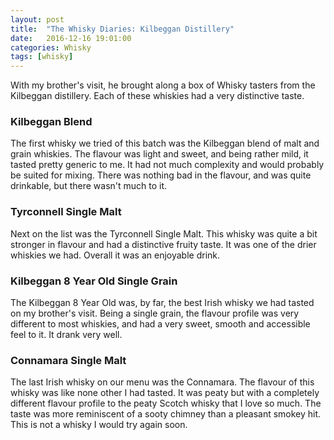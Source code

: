 ```yaml
---
layout: post
title:  "The Whisky Diaries: Kilbeggan Distillery"
date:   2016-12-16 19:01:00
categories: Whisky
tags: [whisky]
---
```


With my brother's visit, he brought along a box of Whisky tasters from the Kilbeggan distillery. Each of these whiskies had a very distinctive taste.

### Kilbeggan Blend
The first whisky we tried of this batch was the Kilbeggan blend of malt and grain whiskies. The flavour was light and sweet, and being rather mild, it tasted pretty generic to me. It had not much complexity and would probably be suited for mixing. There was nothing bad in the flavour, and was quite drinkable, but there wasn't much to it.

### Tyrconnell Single Malt
Next on the list was the Tyrconnell Single Malt. This whisky was quite a bit stronger in flavour and had a distinctive fruity taste. It was one of the drier whiskies we had. Overall it was an enjoyable drink.

### Kilbeggan 8 Year Old Single Grain
The Kilbeggan 8 Year Old was, by far, the best Irish whisky we had tasted on my brother's visit. Being a single grain, the flavour profile was very different to most whiskies, and had a very sweet, smooth and accessible feel to it. It drank very well. 

### Connamara Single Malt
The last Irish whisky on our menu was the Connamara. The flavour of this whisky was like none other I had tasted. It was peaty but with a completely different flavour profile to the peaty Scotch whisky that I love so much. The taste was more reminiscent of a sooty chimney than a pleasant smokey hit. This is not a whisky I would try again soon.

